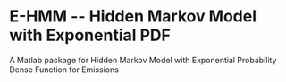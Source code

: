 E-HMM -- Hidden Markov Model with Exponential PDF
====

A Matlab package for Hidden Markov Model with Exponential Probability Dense Function for Emissions
